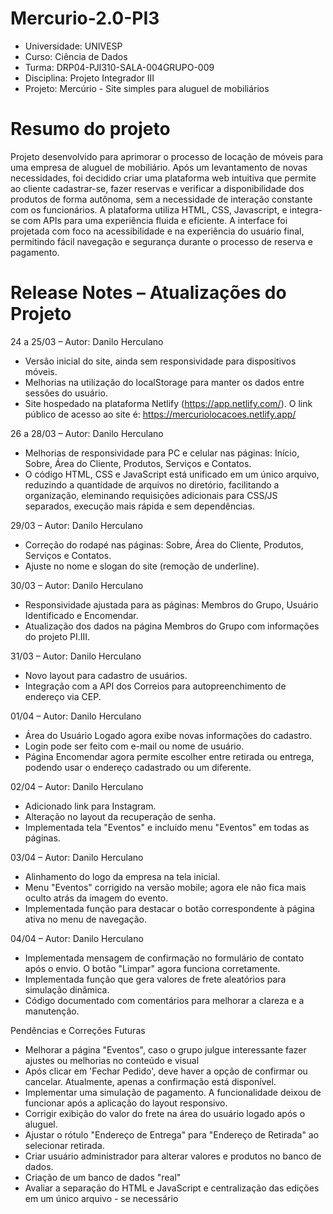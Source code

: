 # Mercurio-2.0-PI3
- Universidade: UNIVESP
- Curso: Ciência de Dados
- Turma: DRP04-PJI310-SALA-004GRUPO-009
- Disciplina: Projeto Integrador III
- Projeto: Mercúrio - Site simples para aluguel de mobiliários

# Resumo do projeto
Projeto desenvolvido para aprimorar o processo de locação de móveis para uma empresa de aluguel de mobiliário. Após um levantamento de novas necessidades, foi decidido criar uma plataforma web intuitiva que permite ao cliente cadastrar-se, fazer reservas e verificar a disponibilidade dos produtos de forma autônoma, sem a necessidade de interação constante com os funcionários.
A plataforma utiliza HTML, CSS, Javascript, e integra-se com APIs para uma experiência fluida e eficiente. A interface foi projetada com foco na acessibilidade e na experiência do usuário final, permitindo fácil navegação e segurança durante o processo de reserva e pagamento.

# Release Notes – Atualizações do Projeto

24 a 25/03 – Autor: Danilo Herculano 
- Versão inicial do site, ainda sem responsividade para dispositivos móveis.
- Melhorias na utilização do localStorage para manter os dados entre sessões do usuário.
- Site hospedado na plataforma Netlify (https://app.netlify.com/). O link público de acesso ao site é: https://mercuriolocacoes.netlify.app/
  
26 a 28/03 – Autor: Danilo Herculano 
- Melhorias de responsividade para PC e celular nas páginas: Início, Sobre, Área do Cliente, Produtos, Serviços e Contatos.
- O código HTML, CSS e JavaScript está unificado em um único arquivo, reduzindo a quantidade de arquivos no diretório, facilitando a organização, eleminando requisições adicionais para CSS/JS separados, execução mais rápida e sem dependências.

29/03 – Autor: Danilo Herculano  
- Correção do rodapé nas páginas: Sobre, Área do Cliente, Produtos, Serviços e Contatos.  
- Ajuste no nome e slogan do site (remoção de underline).  

30/03 – Autor: Danilo Herculano  
- Responsividade ajustada para as páginas: Membros do Grupo, Usuário Identificado e Encomendar.  
- Atualização dos dados na página Membros do Grupo com informações do projeto PI.III.  

31/03 – Autor: Danilo Herculano  
- Novo layout para cadastro de usuários.  
- Integração com a API dos Correios para autopreenchimento de endereço via CEP.  

01/04 – Autor: Danilo Herculano  
- Área do Usuário Logado agora exibe novas informações do cadastro.  
- Login pode ser feito com e-mail ou nome de usuário.  
- Página Encomendar agora permite escolher entre retirada ou entrega, podendo usar o endereço cadastrado ou um diferente.  

02/04 – Autor: Danilo Herculano  
- Adicionado link para Instagram.  
- Alteração no layout da recuperação de senha.  
- Implementada tela "Eventos" e incluído menu "Eventos" em todas as páginas.  

03/04 – Autor: Danilo Herculano
- Alinhamento do logo da empresa na tela inicial.
- Menu "Eventos" corrigido na versão mobile; agora ele não fica mais oculto atrás da imagem do evento.
- Implementada função para destacar o botão correspondente à página ativa no menu de navegação.

04/04 – Autor: Danilo Herculano
- Implementada mensagem de confirmação no formulário de contato após o envio. O botão "Limpar" agora funciona corretamente.
- Implementada função que gera valores de frete aleatórios para simulação dinâmica.
- Código documentado com comentários para melhorar a clareza e a manutenção.


Pendências e Correções Futuras
- Melhorar a página "Eventos", caso o grupo julgue interessante fazer ajustes ou melhorias no conteúdo e visual
- Após clicar em 'Fechar Pedido', deve haver a opção de confirmar ou cancelar. Atualmente, apenas a confirmação está disponível.
- Implementar uma simulação de pagamento. A funcionalidade deixou de funcionar após a aplicação do layout responsivo.
- Corrigir exibição do valor do frete na área do usuário logado após o aluguel.  
- Ajustar o rótulo "Endereço de Entrega" para "Endereço de Retirada" ao selecionar retirada.  
- Criar usuário administrador para alterar valores e produtos no banco de dados.
- Criação de um banco de dados "real"
- Avaliar a separação do HTML e JavaScript e centralização das edições em um único arquivo - se necessário  
